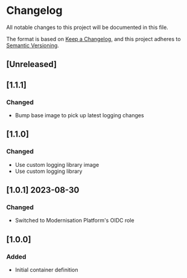 <!-- markdownlint-disable MD003 -->
# Changelog

All notable changes to this project will be documented in this file.

The format is based on [Keep a Changelog](https://keepachangelog.com/en/1.0.0/),
and this project adheres to [Semantic Versioning](https://semver.org/spec/v2.0.0.html).

## [Unreleased]

## [1.1.1]

### Changed

- Bump base image to pick up latest logging changes

## [1.1.0]

### Changed

- Use custom logging library image
- Use custom logging library

## [1.0.1] 2023-08-30

### Changed

- Switched to Modernisation Platform's OIDC role

## [1.0.0]

### Added

- Initial container definition
